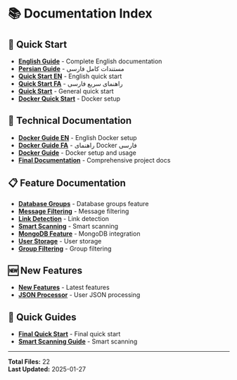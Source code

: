 # 📚 Documentation Index

## 🚀 Quick Start
- **[English Guide](README_EN.md)** - Complete English documentation
- **[Persian Guide](README_FA.md)** - مستندات کامل فارسی
- **[Quick Start EN](QUICK_START_EN.md)** - English quick start
- **[Quick Start FA](QUICK_START_FA.md)** - راهنمای سریع فارسی
- **[Quick Start](QUICK_START.md)** - General quick start
- **[Docker Quick Start](QUICK_START_DOCKER.md)** - Docker setup

## 🔧 Technical Documentation
- **[Docker Guide EN](DOCKER_README_EN.md)** - English Docker setup
- **[Docker Guide FA](DOCKER_README_FA.md)** - راهنمای Docker فارسی
- **[Docker Guide](DOCKER_README.md)** - Docker setup and usage
- **[Final Documentation](README_FINAL.md)** - Comprehensive project docs

## 📋 Feature Documentation
- **[Database Groups](DATABASE_GROUPS_FEATURE.md)** - Database groups feature
- **[Message Filtering](MESSAGE_FILTERING.md)** - Message filtering
- **[Link Detection](LINK_DETECTION_FEATURE.md)** - Link detection
- **[Smart Scanning](SMART_SCANNING_FEATURE.md)** - Smart scanning
- **[MongoDB Feature](MONGODB_FEATURE.md)** - MongoDB integration
- **[User Storage](USER_STORAGE_FEATURE.md)** - User storage
- **[Group Filtering](GROUP_FILTERING.md)** - Group filtering

## 🆕 New Features
- **[New Features](README_NEW_FEATURES.md)** - Latest features
- **[JSON Processor](README_USER_JSON_PROCESSOR.md)** - User JSON processing

## 🚀 Quick Guides
- **[Final Quick Start](QUICK_START_FINAL.md)** - Final quick start
- **[Smart Scanning Guide](QUICK_START_SMART_SCANNING.md)** - Smart scanning

---

**Total Files:** 22  
**Last Updated:** 2025-01-27 
